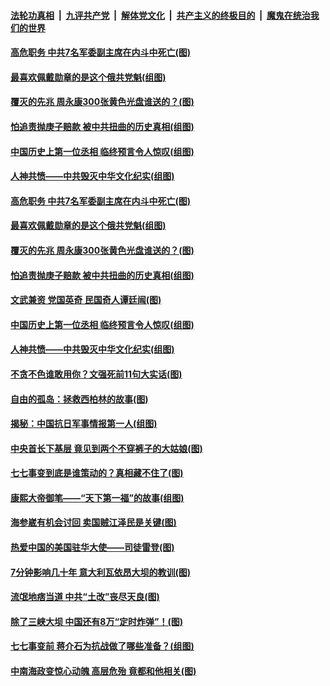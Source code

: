 ####  [法轮功真相](../../../../basic/blob/master/README.md?t=07100802) &nbsp;|&nbsp; [九评共产党](../../../../9ping.md/blob/master/README.md?t=07100802) &nbsp;|&nbsp; [解体党文化](../../../../jtdwh.md/blob/master/README.md?t=07100802)  &nbsp;|&nbsp; [共产主义的终极目的](../../../../gczydzjmd.md/blob/master/README.md?t=07100802) &nbsp;|&nbsp; [魔鬼在统治我们的世界](../../../../mgztzwmdsj.md/blob/master/README.md?t=07100802) 

#### [高危职务 中共7名军委副主席在内斗中死亡(图)](../pages/p6/937966.md?t=07100802) 

#### [最喜欢佩戴勋章的是这个俄共党魁(组图)](../pages/p6/938666.md?t=07100802) 

#### [覆灭的先兆 周永康300张黄色光盘谁送的？(图)](../pages/p6/938537.md?t=07100802) 

#### [怕追责抛庚子赔款 被中共扭曲的历史真相(组图)](../pages/p6/938779.md?t=07100802) 

#### [中国历史上第一位丞相 临终预言令人惊叹(组图)](../pages/p6/938665.md?t=07100802) 

#### [人神共愤——中共毁灭中华文化纪实(组图)](../pages/p6/938791.md?t=07100802) 

#### [高危职务 中共7名军委副主席在内斗中死亡(图)](../pages/p6/937966.md?t=07100802) 

#### [最喜欢佩戴勋章的是这个俄共党魁(组图)](../pages/p6/938666.md?t=07100802) 

#### [覆灭的先兆 周永康300张黄色光盘谁送的？(图)](../pages/p6/938537.md?t=07100802) 

#### [怕追责抛庚子赔款 被中共扭曲的历史真相(组图)](../pages/p6/938779.md?t=07100802) 

#### [文武兼资 党国英奇 民国奇人谭廷闿(图)](../pages/p6/938512.md?t=07100802) 

#### [中国历史上第一位丞相 临终预言令人惊叹(组图)](../pages/p6/938665.md?t=07100802) 

#### [人神共愤——中共毁灭中华文化纪实(组图)](../pages/p6/938791.md?t=07100802) 

#### [不贪不色谁敢用你？文强死前11句大实话(图)](../pages/p6/938533.md?t=07100802) 

#### [自由的孤岛：拯救西柏林的故事(图)](../pages/p6/938683.md?t=07100802) 

#### [揭秘：中国抗日军事情报第一人(组图)](../pages/p6/938662.md?t=07100802) 

#### [中央首长下基层 竟见到两个不穿裤子的大姑娘(图)](../pages/p6/937961.md?t=07100802) 

#### [七七事变到底是谁策动的？真相藏不住了(图)](../pages/p6/918522.md?t=07100802) 

#### [康熙大帝御笔——“天下第一福”的故事(组图)](../pages/p6/938350.md?t=07100802) 

#### [海参崴有机会讨回 卖国贼江泽民是关键(图)](../pages/p6/938782.md?t=07100802) 

#### [热爱中国的美国驻华大使——司徒雷登(图)](../pages/p6/934961.md?t=07100802) 

#### [7分钟影响几十年 意大利瓦依昂大坝的教训(图)](../pages/p6/937542.md?t=07100802) 

#### [流氓地痞当道 中共“土改”丧尽天良(图)](../pages/p6/937896.md?t=07100802) 

#### [除了三峡大坝 中国还有8万“定时炸弹”！(图)](../pages/p6/937540.md?t=07100802) 

#### [七七事变前 蒋介石为抗战做了哪些准备？(组图)](../pages/p6/938219.md?t=07100802) 

#### [中南海政变惊心动魄 高层危殆 竟都和他相关(图)](../pages/p6/937814.md?t=07100802) 

